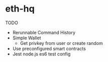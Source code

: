 # eth-hq

TODO

- Rerunnable Command History
- Simple Wallet
  - Get privkey from user or create random
- Use preconfigured smart contracts
- Jest node.js es6 test config
